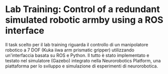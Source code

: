 # Lab Training: Control of a redundant simulated robotic armby using a ROS interface
Il task scelto per il lab training riguarda il controllo di un manipolatore robotico a 7 DOF (Kuka iiwa arm prismatic gripper) utilizzando un'interfaccia basata su ROS e Python. Il tutto è stato implementato e testato nel simulatore (Gazebo) integrato nella Neurorobotics Platform, una piattaforma per lo sviluppo e simulazione di esperimenti di neurorobotica.
